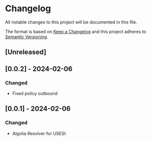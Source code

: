 # Changelog

All notable changes to this project will be documented in this file.

The format is based on [Keep a Changelog](http://keepachangelog.com/en/1.0.0/)
and this project adheres to [Semantic Versioning](http://semver.org/spec/v2.0.0.html).

## [Unreleased]

## [0.0.2] - 2024-02-06

### Changed

- Fixed policy outbound

## [0.0.1] - 2024-02-06

### Changed

- Algolia Resolver for USESI
